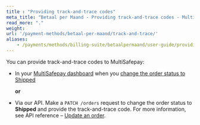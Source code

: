```yaml
---
title : "Providing track-and-trace codes"
meta_title: "Betaal per Maand - Providing track-and-trace codes - MultiSafepay Docs"
read_more: "."
weight: 
url: '/payment-methods/betaal-per-maand/track-and-trace/'
aliases:
    - /payments/methods/billing-suite/betaalpermaand/user-guide/providing-track-and-trace/
---
```


You can provide track-and-trace codes to MultiSafepay:

- In your [MultiSafepay dashboard](https://merchant.multisafepay.com) when you [change the order status to Shipped](/about-payments/pay-later-shipped-status//)  

  **or**  

- Via our API. Make a `PATCH /orders` request to change the order status to **Shipped** and provide the track-and-trace code. For more information, see API reference – [Update an order](https://docs.multisafepay.com/api/#update-an-order).